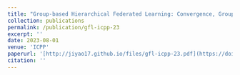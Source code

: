 ```yaml
---
title: "Group-based Hierarchical Federated Learning: Convergence, Group Formation, and Sampling"
collection: publications
permalink: /publication/gfl-icpp-23
excerpt: ''
date: 2023-08-01
venue: 'ICPP'
paperurl: '[http://jiyao17.github.io/files/gfl-icpp-23.pdf](https://doi-org.libproxy.temple.edu/10.1145/3605573.3605584)'
citation: ''
---
```


